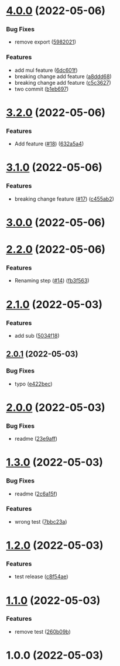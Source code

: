 # [4.0.0](https://github.com/Yoann-Abbes/Semantic-Release-Test/compare/v3.2.0...v4.0.0) (2022-05-06)


### Bug Fixes

* remove export ([5982021](https://github.com/Yoann-Abbes/Semantic-Release-Test/commit/5982021aeec428cd87d864ada18a5f56b9c9827a))


### Features

* add mul feature ([6dc601f](https://github.com/Yoann-Abbes/Semantic-Release-Test/commit/6dc601f9c97327f5c305816d487ed3286fee941b))
* breaking change add feature ([a8ddd68](https://github.com/Yoann-Abbes/Semantic-Release-Test/commit/a8ddd68083a76c4420937c0ede3aa617de40b7a1))
* breaking change add feature ([c5c3627](https://github.com/Yoann-Abbes/Semantic-Release-Test/commit/c5c36279e8d702fcf780acfc47371887ee897812))
* two commit ([b1eb697](https://github.com/Yoann-Abbes/Semantic-Release-Test/commit/b1eb6979bc42e545a69f29ac409fd91c63607e84))

# [3.2.0](https://github.com/Yoann-Abbes/Semantic-Release-Test/compare/v3.1.0...v3.2.0) (2022-05-06)


### Features

* Add feature ([#18](https://github.com/Yoann-Abbes/Semantic-Release-Test/issues/18)) ([632a5a4](https://github.com/Yoann-Abbes/Semantic-Release-Test/commit/632a5a4431f6a8aa02d35a8981d215e28c183c73))

# [3.1.0](https://github.com/Yoann-Abbes/Semantic-Release-Test/compare/v3.0.0...v3.1.0) (2022-05-06)


### Features

* breaking change feature ([#17](https://github.com/Yoann-Abbes/Semantic-Release-Test/issues/17)) ([c455ab2](https://github.com/Yoann-Abbes/Semantic-Release-Test/commit/c455ab24079a856e8bbc4bd71ad70e56505263eb))

# [3.0.0](https://github.com/Yoann-Abbes/Semantic-Release-Test/compare/v2.2.0...v3.0.0) (2022-05-06)

# [2.2.0](https://github.com/Yoann-Abbes/Semantic-Release-Test/compare/v2.1.0...v2.2.0) (2022-05-06)


### Features

* Renaming step  ([#14](https://github.com/Yoann-Abbes/Semantic-Release-Test/issues/14)) ([fb3f563](https://github.com/Yoann-Abbes/Semantic-Release-Test/commit/fb3f5635d67da5f95b547dc8d2d9e47c5e8442b7))

# [2.1.0](https://github.com/Yoann-Abbes/Semantic-Release-Test/compare/v2.0.1...v2.1.0) (2022-05-03)


### Features

* add sub ([5034f18](https://github.com/Yoann-Abbes/Semantic-Release-Test/commit/5034f18918e9232233047a48f5d1500a6ddbfcd5))

## [2.0.1](https://github.com/Yoann-Abbes/Semantic-Release-Test/compare/v2.0.0...v2.0.1) (2022-05-03)


### Bug Fixes

* typo ([e422bec](https://github.com/Yoann-Abbes/Semantic-Release-Test/commit/e422bece4c4c7fa4ca5dd7da3a126ab34d64e6b5))

# [2.0.0](https://github.com/Yoann-Abbes/Semantic-Release-Test/compare/v1.3.0...v2.0.0) (2022-05-03)


### Bug Fixes

* readme ([23e9aff](https://github.com/Yoann-Abbes/Semantic-Release-Test/commit/23e9aff656c5afe506b9c8639478c00e1190ad00))

# [1.3.0](https://github.com/Yoann-Abbes/Semantic-Release-Test/compare/v1.2.0...v1.3.0) (2022-05-03)


### Bug Fixes

* readme ([2c6a15f](https://github.com/Yoann-Abbes/Semantic-Release-Test/commit/2c6a15fed006d02c159557627ca3d7944f8f48f2))


### Features

* wrong test ([7bbc23a](https://github.com/Yoann-Abbes/Semantic-Release-Test/commit/7bbc23aa6e35359409eda0ed95ddf8f5889fdc9f))

# [1.2.0](https://github.com/Yoann-Abbes/Semantic-Release-Test/compare/v1.1.0...v1.2.0) (2022-05-03)


### Features

* test release ([c8f54ae](https://github.com/Yoann-Abbes/Semantic-Release-Test/commit/c8f54aede293b0f410ca6433b96eac1240e2be29))

# [1.1.0](https://github.com/Yoann-Abbes/Semantic-Release-Test/compare/v1.0.0...v1.1.0) (2022-05-03)


### Features

* remove test ([260b09b](https://github.com/Yoann-Abbes/Semantic-Release-Test/commit/260b09b4abce5aff3673b6e5adaee8a11637750a))

# 1.0.0 (2022-05-03)
